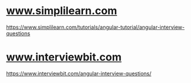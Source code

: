 # www.simplilearn.com

https://www.simplilearn.com/tutorials/angular-tutorial/angular-interview-questions

# www.interviewbit.com

https://www.interviewbit.com/angular-interview-questions/
